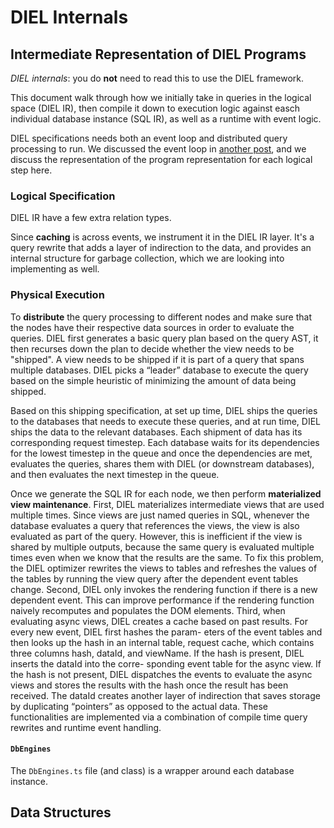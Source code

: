 # DIEL Internals

## Intermediate Representation of DIEL Programs

_DIEL internals_: you do __not__ need to read this to use the DIEL framework.

This document walk through how we initially take in queries in the logical space (DIEL IR), then compile it down to execution logic against easch individual database instance (SQL IR), as well as a runtime with event logic.

DIEL specifications needs both an event loop and distributed query processing to run.  We discussed the event loop in [another post](./events.md), and we discuss the representation of the program representation for each logical step here.

### Logical Specification

DIEL IR have a few extra relation types.

Since __caching__ is across events, we instrument it in the DIEL IR layer.  It's a query rewrite that adds a layer of indirection to the data, and provides an internal structure for garbage collection, which we are looking into implementing as well.

### Physical Execution

To __distribute__ the query processing to different nodes and make sure that the nodes have their respective data sources in order to evaluate the queries.  DIEL first generates a basic query plan based on the query AST, it then recurses down the plan to decide whether the view needs to be "shipped". A view needs to be shipped if it is part of a query that spans multiple databases. DIEL picks a “leader” database to execute the query based on the simple heuristic of minimizing the amount of data being shipped.

Based on this shipping specification, at set up time, DIEL ships the queries to the databases that needs to execute these queries, and at run time, DIEL ships the data to the relevant databases. Each shipment of data has its corresponding request timestep. Each database waits for its dependencies for the lowest timestep in the queue and once the dependencies are met, evaluates the queries, shares them with DIEL (or downstream databases), and then evaluates the next timestep in the queue.

Once we generate the SQL IR for each node, we then perform __materialized view maintenance__. First, DIEL materializes intermediate views that are used multiple times. Since views are just named queries in SQL, whenever the database evaluates a query that references the views, the view is also evaluated as part of the query. However, this is inefficient if the view is shared by multiple outputs, because the same query is evaluated multiple times even when we know that the results are the same. To fix this problem, the DIEL optimizer rewrites the views to tables and refreshes the values of the tables by running the view query after the dependent event tables change.
Second, DIEL only invokes the rendering function if there is a new dependent event. This can improve performance if the rendering function naively recomputes and populates the DOM elements.
Third, when evaluating async views, DIEL creates a cache based on past results. For every new event, DIEL first hashes the param- eters of the event tables and then looks up the hash in an internal table, request cache, which contains three columns hash, dataId, and viewName. If the hash is present, DIEL inserts the dataId into the corre- sponding event table for the async view. If the hash is not present, DIEL dispatches the events to evaluate the async views and stores the results with the hash once the result has been received. The dataId creates another layer of indirection that saves storage by duplicating “pointers” as opposed to the actual data. These functionalities are implemented via a combination of compile time query rewrites and runtime event handling.

#### `DbEngines`

The `DbEngines.ts` file (and class) is a wrapper around each database instance.

## Data Structures

